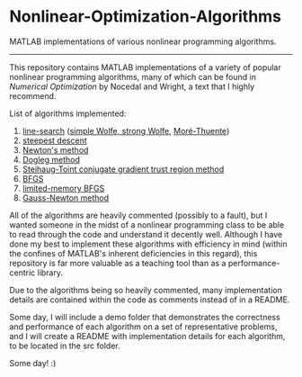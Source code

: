 # Nonlinear-Optimization-Algorithms
MATLAB implementations of various nonlinear programming algorithms.

---

This repository contains MATLAB implementations of a variety of popular nonlinear programming algorithms, many of which can be found in *Numerical Optimization* by Nocedal and Wright, a text that I highly recommend.

List of algorithms implemented:

1. [line-search](https://en.wikipedia.org/wiki/Line_search) ([simple Wolfe, strong Wolfe](https://en.wikipedia.org/wiki/Wolfe_conditions), [Mor&#233;-Thuente](http://dl.acm.org/citation.cfm?id=192132))
2. [steepest descent](https://en.wikipedia.org/wiki/Method_of_steepest_descent)
3. [Newton's method](https://en.wikipedia.org/wiki/Newton%27s_method_in_optimization)
4. [Dogleg method](http://www.numerical.rl.ac.uk/people/nimg/course/lectures/raphael/lectures/lec7slides.pdf)
5. [Steihaug-Toint conjugate gradient trust region method](http://www.numerical.rl.ac.uk/people/nimg/course/lectures/raphael/lectures/lec7slides.pdf)
6. [BFGS](https://en.wikipedia.org/wiki/Broyden%E2%80%93Fletcher%E2%80%93Goldfarb%E2%80%93Shanno_algorithm)
7. [limited-memory BFGS](https://en.wikipedia.org/wiki/Limited-memory_BFGS)
8. [Gauss-Newton method](https://en.wikipedia.org/wiki/Gauss%E2%80%93Newton_algorithm)

All of the algorithms are heavily commented (possibly to a fault), but I wanted someone in the midst of a nonlinear programming class to be able to read through the code and understand it decently well.  Although I have done my best to implement these algorithms with efficiency in mind (within the confines of MATLAB's inherent deficiencies in this regard), this repository is far more valuable as a teaching tool than as a performance-centric library.

Due to the algorithms being so heavily commented, many implementation details are contained within the code as comments instead of in a README.

Some day, I will include a demo folder that demonstrates the correctness and performance of each algorithm on a set of representative problems, and I will create a README with implementation details for each algorithm, to be located in the src folder.

Some day! :)
